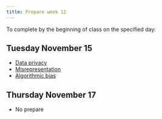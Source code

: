 ```yaml
---
title: Prepare week 12
---
```


To complete by the beginning of class on the specified day:

## Tuesday November 15

- [Data privacy](https://www.youtube.com/watch?v=c4fvdoNbcSw)
- [Misrepresentation](https://www.youtube.com/watch?v=C_-rTKfswUI)
- [Algorithmic bias](https://www.youtube.com/watch?v=E2eD72pwtps)

## Thursday November 17

- No prepare